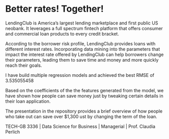 # Better rates! Together!

LendingClub is America’s largest lending marketplace and first public US neobank. It leverages a full spectrum fintech platform that offers consumer and commercial loan products to every credit bracket. 

According to the borrower risk profile, LendingClub provides loans with different interest rates.  Incorporating data mining into the parameters that impact the interest rate offered by LendingClub can help borrowers change their parameters, leading them to save time and money and more quickly reach their goals.

I have build multiple regression models and achieved the best RMSE of 3.535055458

Based on the coefficients of the the features generated from the model, we have shown how people can save money just by tweaking certain details in their loan application. 

The presentation in the repository provides a brief overview of how people who take out can save over $1,300 ust by changing the term of the loan. 


TECH-GB 3336 | Data Science for Business | Managerial | Prof. Claudia Perlich
